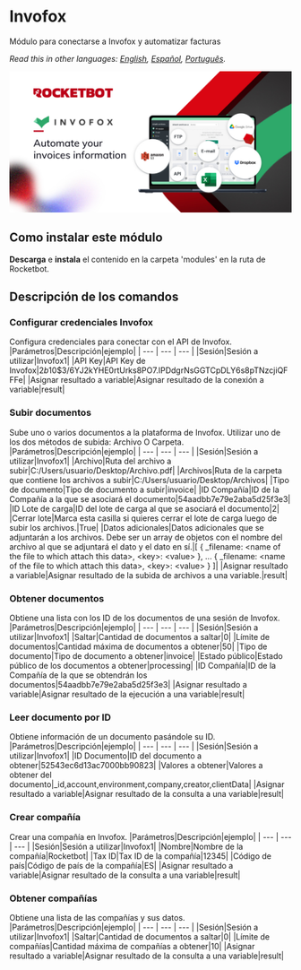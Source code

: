 # Invofox
  
Módulo para conectarse a Invofox y automatizar facturas  

*Read this in other languages: [English](Manual_Invofox.md), [Español](Manual_Invofox.es.md), [Português](Manual_Invofox.pr.md).*
  
![banner](imgs/Banner_Invofox.jpg)
## Como instalar este módulo
  
__Descarga__ e __instala__ el contenido en la carpeta 'modules' en la ruta de Rocketbot.  



## Descripción de los comandos

### Configurar credenciales Invofox
  
Configura credenciales para conectar con el API de Invofox.
|Parámetros|Descripción|ejemplo|
| --- | --- | --- |
|Sesión|Sesión a utilizar|Invofox1|
|API Key|API Key de Invofox|$2b$10$3/6YJ2kYHE0rtUrks8PO7.IPDdgrNsGGTCpDLY6s8pTNzcjiQFFFe|
|Asignar resultado a variable|Asignar resultado de la conexión a variable|result|

### Subir documentos
  
Sube uno o varios documentos a la plataforma de Invofox. Utilizar uno de los dos métodos de subida: Archivo O Carpeta.
|Parámetros|Descripción|ejemplo|
| --- | --- | --- |
|Sesión|Sesión a utilizar|Invofox1|
|Archivo|Ruta del archivo a subir|C:/Users/usuario/Desktop/Archivo.pdf|
|Archivos|Ruta de la carpeta que contiene los archivos a subir|C:/Users/usuario/Desktop/Archivos|
|Tipo de documento|Tipo de documento a subir|invoice|
|ID Compañía|ID de la Compañía a la que se asociará el documento|54aadbb7e79e2aba5d25f3e3|
|ID Lote de carga|ID del lote de carga al que se asociará el documento|2|
|Cerrar lote|Marca esta casilla si quieres cerrar el lote de carga luego de subir los archivos.|True|
|Datos adicionales|Datos adicionales que se adjuntarán a los archivos. Debe ser un array de objetos con el nombre del archivo al que se adjuntará el dato y el dato en sí.|[ { _filename: \<name of the file to which attach this data>, \<key>: \<value> }, ... { _filename: \<name of the file to which attach this data>, \<key>: \<value> } ]|
|Asignar resultado a variable|Asignar resultado de la subida de archivos a una variable.|result|

### Obtener documentos
  
Obtiene una lista con los ID de los documentos de una sesión de Invofox.
|Parámetros|Descripción|ejemplo|
| --- | --- | --- |
|Sesión|Sesión a utilizar|Invofox1|
|Saltar|Cantidad de documentos a saltar|0|
|Límite de documentos|Cantidad máxima de documentos a obtener|50|
|Tipo de documento|Tipo de documento a obtener|invoice|
|Estado público|Estado público de los documentos a obtener|processing|
|ID Compañía|ID de la Compañía de la que se obtendrán los documentos|54aadbb7e79e2aba5d25f3e3|
|Asignar resultado a variable|Asignar resultado de la ejecución a una variable|result|

### Leer documento por ID
  
Obtiene información de un documento pasándole su ID.
|Parámetros|Descripción|ejemplo|
| --- | --- | --- |
|Sesión|Sesión a utilizar|Invofox1|
|ID Documento|ID del documento a obtener|52543ec6d13ac7000bb90823|
|Valores a obtener|Valores a obtener del documento|_id,account,environment,company,creator,clientData|
|Asignar resultado a variable|Asignar resultado de la consulta a una variable|result|

### Crear compañía
  
Crear una compañía en Invofox.
|Parámetros|Descripción|ejemplo|
| --- | --- | --- |
|Sesión|Sesión a utilizar|Invofox1|
|Nombre|Nombre de la compañía|Rocketbot|
|Tax ID|Tax ID de la compañía|12345|
|Código de país|Código de país de la compañía|ES|
|Asignar resultado a variable|Asignar resultado de la consulta a una variable|result|

### Obtener compañías
  
Obtiene una lista de las compañías y sus datos.
|Parámetros|Descripción|ejemplo|
| --- | --- | --- |
|Sesión|Sesión a utilizar|Invofox1|
|Saltar|Cantidad de documentos a saltar|0|
|Límite de compañías|Cantidad máxima de compañías a obtener|10|
|Asignar resultado a variable|Asignar resultado de la consulta a una variable|result|
